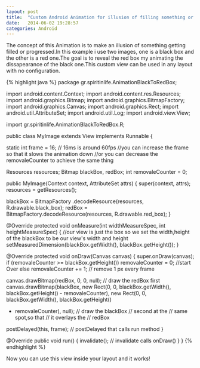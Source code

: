 ```yaml
---
layout: post
title:  "Custom Android Animation for illusion of filling something or progressing"
date:   2014-06-02 19:28:57
categories: Android
---
```

The concept of this Animation is to make an illusion of something getting filled or progressed.In this example i use two images,
one is a black box and the other is a red one.The goal is to reveal the red box my animating the
dissapearance of the black one.This custom view can be used in any layout with no configuration.

{% highlight java %}
package gr.spiritinlife.AnimationBlackToRedBox;

import android.content.Context;
import android.content.res.Resources;
import android.graphics.Bitmap;
import android.graphics.BitmapFactory;
import android.graphics.Canvas;
import android.graphics.Rect;
import android.util.AttributeSet;
import android.util.Log;
import android.view.View;

import gr.spiritinlife.AnimationBlackToRedBox.R;

public class MyImage extends View implements Runnable {

static int frame = 16; // 16ms is around 60fps
//you can increase the frame so that it slows the animation down
//or you can decrease the removaleCounter to achieve the same thing

Resources resources;
Bitmap blackBox, redBox;
int removaleCounter = 0;

public MyImage(Context context, AttributeSet attrs) {
super(context, attrs);
resources = getResources();

blackBox = BitmapFactory
.decodeResource(resources, R.drawable.black_box);
redBox = BitmapFactory.decodeResource(resources, R.drawable.red_box);
}

@Override
protected void onMeasure(int widthMeasureSpec, int heightMeasureSpec) {
//our view is just the box so we set the width,height of the blackBox to be our view's width and height
setMeasuredDimension(blackBox.getWidth(), blackBox.getHeight());
}

@Override
protected void onDraw(Canvas canvas) {
super.onDraw(canvas);
if (removaleCounter >= blackBox.getHeight())
removaleCounter = 0; //start Over
else
removaleCounter += 1; // remove 1 px every frame

canvas.drawBitmap(redBox, 0, 0, null); // draw the redBox first
canvas.drawBitmap(blackBox, new Rect(0, 0, blackBox.getWidth(),
blackBox.getHeight() - removaleCounter), new Rect(0, 0,
blackBox.getWidth(), blackBox.getHeight()
- removaleCounter), null); // draw the blackBox
// second at the
// same spot,so that
// it overlays the
// redBox

postDelayed(this, frame); // postDelayed that calls run method
}

@Override
public void run() {
invalidate(); // invalidate calls onDraw()
}
}
{% endhighlight %}

Now you can use this view inside your layout and it works!

